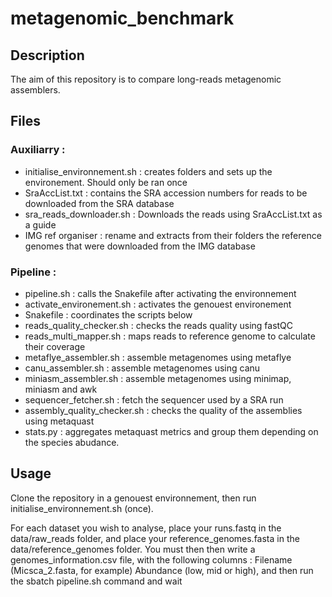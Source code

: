 # metagenomic_benchmark
## Description
The aim of this repository is to compare long-reads metagenomic assemblers.

## Files
### Auxiliarry :
 - initialise_environnement.sh : creates folders and sets up the environement. Should only be ran once
 - SraAccList.txt : contains the SRA accession numbers for reads to be downloaded from the SRA database
 - sra_reads_downloader.sh : Downloads the reads using SraAccList.txt as a guide
 - IMG ref organiser : rename and extracts from their folders the reference genomes that were downloaded from the IMG database

### Pipeline :
 - pipeline.sh : calls the Snakefile after activating the environnement
 - activate_environement.sh : activates the genouest environement 
 - Snakefile : coordinates the scripts below
 - reads_quality_checker.sh : checks the reads quality using fastQC
 - reads_multi_mapper.sh : maps reads to reference genome to calculate their coverage
 - metaflye_assembler.sh : assemble metagenomes using metaflye
 - canu_assembler.sh : assemble metagenomes using canu
 - miniasm_assembler.sh : assemble metagenomes using minimap, miniasm and awk
 - sequencer_fetcher.sh : fetch the sequencer used by a SRA run
 - assembly_quality_checker.sh : checks the quality of the assemblies using metaquast
 - stats.py : aggregates metaquast metrics and group them depending on the species abudance.




## Usage
Clone the repository in a genouest environnement, then run initialise_environnement.sh (once). 

For each dataset you wish to analyse, place your runs.fastq in the data/raw_reads folder, and place your reference_genomes.fasta in the data/reference_genomes folder. You must then then write a genomes_information.csv file, with the following columns : Filename (Micsca_2.fasta, for example) Abundance (low, mid or high), and then run the sbatch pipeline.sh command and wait

